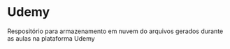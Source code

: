 # Udemy
 Respositório para armazenamento em nuvem do arquivos gerados durante as aulas na plataforma Udemy
